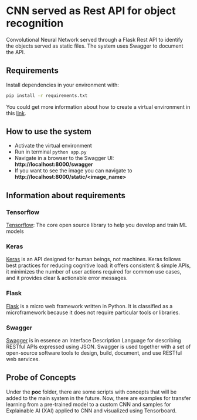 # CNN served as Rest API for object recognition

Convolutional Neural Network served through a Flask Rest API to identify the objects served as static files. The system uses Swagger to document the API.

## Requirements

Install dependencies in your environment with:
 
```bash
pip install -r requirements.txt
```

You could get more information about how to create a virtual environment in this [link](https://docs.python.org/3/tutorial/venv.html).

## How to use the system

- Activate the virtual environment
- Run in terminal `python app.py`
- Navigate in a browser to the Swagger UI: **http://localhost:8000/swagger**
- If you want to see the image you can navigate to **http://localhost:8000/static/<image_name>** 

## Information about requirements
### Tensorflow
[Tensorflow](https://www.tensorflow.org/): The core open source library to help you develop and train ML models

### Keras
[Keras](https://pypi.org/project/graphviz/) is an API designed for human beings, not machines. Keras follows best practices for reducing cognitive load: it offers consistent & simple APIs, it minimizes the number of user actions required for common use cases, and it provides clear & actionable error messages.

### Flask
[Flask](https://flask.palletsprojects.com/en/1.1.x/) is a micro web framework written in Python. It is classified as a microframework because it does not require particular tools or libraries. 

### Swagger
[Swagger](https://swagger.io/)  is in essence an Interface Description Language for describing RESTful APIs expressed using JSON. Swagger is used together with a set of open-source software tools to design, build, document, and use RESTful web services.


## Probe of Concepts

Under the **poc** folder, there are some scripts with concepts that will be added to the main system in the future. Now, there are examples for transfer learning from a pre-trained model to a custom CNN and samples for Explainable AI (XAI) applied to CNN and visualized using Tensorboard. 